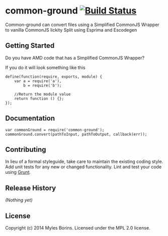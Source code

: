# common-ground [![Build Status](https://secure.travis-ci.org/TheAlphaNerd/common-ground.png?branch=master)](http://travis-ci.org/TheAlphaNerd/common-ground)

Common-ground can convert files using a Simplified CommonJS Wrapper to vanilla CommonJS lickity Split using Esprima and Escodegen

## Getting Started
Do you have AMD code that has a Simplified CommonJS Wrapper?

If you do it will look something like this

```
define(function(require, exports, module) {
    var a = require('a'),
        b = require('b');

    //Return the module value
    return function () {};
});
```

## Documentation
```
var commonGround = require('common-ground');
commonGround.convert(pathToInput, pathToOutput, callback(err));
```
## Contributing
In lieu of a formal styleguide, take care to maintain the existing coding style. Add unit tests for any new or changed functionality. Lint and test your code using [Grunt](http://gruntjs.com/).

## Release History
_(Nothing yet)_

## License
Copyright (c) 2014 Myles Borins. Licensed under the MPL 2.0 license.
